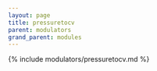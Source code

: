 ```yaml
---
layout: page
title: pressuretocv
parent: modulators
grand_parent: modules
---
```


{% include modulators/pressuretocv.md %}
